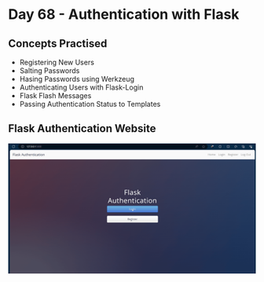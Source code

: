# Day 68 - Authentication with Flask
## Concepts Practised
- Registering New Users
- Salting Passwords
- Hasing Passwords using Werkzeug
- Authenticating Users with Flask-Login
- Flask Flash Messages
- Passing Authentication Status to Templates
## Flask Authentication Website
![day68](authentication.gif)
